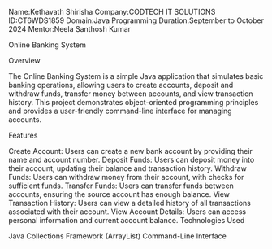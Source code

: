 Name:Kethavath Shirisha
Company:CODTECH IT SOLUTIONS
ID:CT6WDS1859
Domain:Java Programming
Duration:September to October 2024
Mentor:Neela Santhosh Kumar



Online Banking System

Overview

The Online Banking System is a simple Java application that simulates basic banking operations, allowing users to create accounts, deposit and withdraw funds, transfer money between accounts, and view transaction history. This project demonstrates object-oriented programming principles and provides a user-friendly command-line interface for managing accounts.

Features

Create Account: Users can create a new bank account by providing their name and account number.
Deposit Funds: Users can deposit money into their account, updating their balance and transaction history.
Withdraw Funds: Users can withdraw money from their account, with checks for sufficient funds.
Transfer Funds: Users can transfer funds between accounts, ensuring the source account has enough balance.
View Transaction History: Users can view a detailed history of all transactions associated with their account.
View Account Details: Users can access personal information and current account balance.
Technologies Used

Java
Collections Framework (ArrayList)
Command-Line Interface
